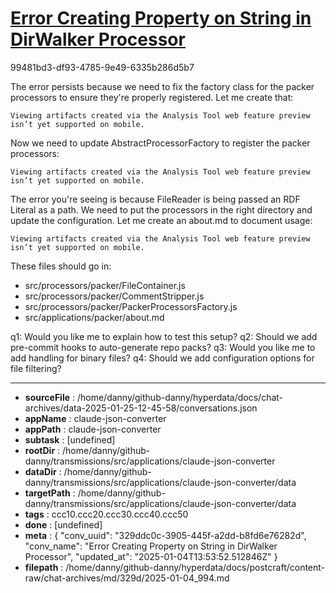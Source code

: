 # [Error Creating Property on String in DirWalker Processor](https://claude.ai/chat/329ddc0c-3905-445f-a2dd-b8fd6e76282d)

99481bd3-df93-4785-9e49-6335b286d5b7

 The error persists because we need to fix the factory class for the packer processors to ensure they're properly registered. Let me create that:
```
Viewing artifacts created via the Analysis Tool web feature preview isn’t yet supported on mobile.
```



Now we need to update AbstractProcessorFactory to register the packer processors:
```
Viewing artifacts created via the Analysis Tool web feature preview isn’t yet supported on mobile.
```



The error you're seeing is because FileReader is being passed an RDF Literal as a path. We need to put the processors in the right directory and update the configuration. Let me create an about.md to document usage:
```
Viewing artifacts created via the Analysis Tool web feature preview isn’t yet supported on mobile.
```



These files should go in:
- src/processors/packer/FileContainer.js
- src/processors/packer/CommentStripper.js
- src/processors/packer/PackerProcessorsFactory.js
- src/applications/packer/about.md

q1: Would you like me to explain how to test this setup?
q2: Should we add pre-commit hooks to auto-generate repo packs?
q3: Would you like me to add handling for binary files?
q4: Should we add configuration options for file filtering?

---

* **sourceFile** : /home/danny/github-danny/hyperdata/docs/chat-archives/data-2025-01-25-12-45-58/conversations.json
* **appName** : claude-json-converter
* **appPath** : claude-json-converter
* **subtask** : [undefined]
* **rootDir** : /home/danny/github-danny/transmissions/src/applications/claude-json-converter
* **dataDir** : /home/danny/github-danny/transmissions/src/applications/claude-json-converter/data
* **targetPath** : /home/danny/github-danny/transmissions/src/applications/claude-json-converter/data
* **tags** : ccc10.ccc20.ccc30.ccc40.ccc50
* **done** : [undefined]
* **meta** : {
  "conv_uuid": "329ddc0c-3905-445f-a2dd-b8fd6e76282d",
  "conv_name": "Error Creating Property on String in DirWalker Processor",
  "updated_at": "2025-01-04T13:53:52.512846Z"
}
* **filepath** : /home/danny/github-danny/hyperdata/docs/postcraft/content-raw/chat-archives/md/329d/2025-01-04_994.md